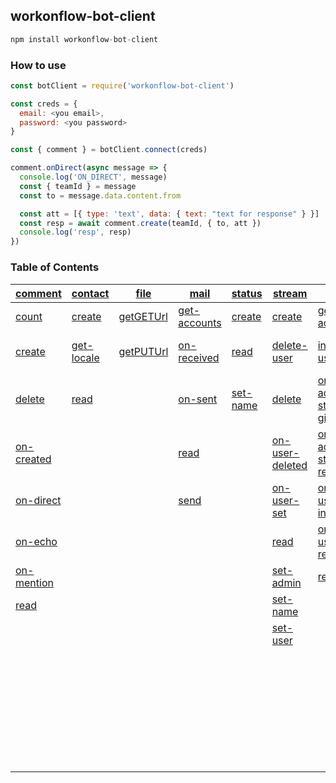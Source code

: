## workonflow-bot-client ##

```js
npm install workonflow-bot-client
```

### How to use ###
```js
const botClient = require('workonflow-bot-client')

const creds = {
  email: <you email>,
  password: <you password>
}

const { comment } = botClient.connect(creds)

comment.onDirect(async message => {
  console.log('ON_DIRECT', message)
  const { teamId } = message
  const to = message.data.content.from

  const att = [{ type: 'text', data: { text: "text for response" } }]
  const resp = await comment.create(teamId, { to, att })
  console.log('resp', resp)
})
```

### Table of Contents ###

| [comment](#io)    | [contact](#contact)               | [file](#file)           | [mail](#mail)                      | [status](#status)           | [stream](#stream)                          |[team](#team)                                           |[telephony](#telephony)              |[thread](#thread)                                 |
|---|---|---|---|---|---|---|---|---|
| [count](#io)      | [create](#contact-create)         | [getGETUrl](#getGETUrl) | [get-accounts](#mail-get-accounts) | [create](#status-create)    | [create](#stream-create)                   |[get-accesses](#team-get-accesses)                      |[create-user](#telephony-create-user)|[create](#thread-create)                          |
| [create](#io)     | [get-locale](#contact-get-locale) | [getPUTUrl](#getPUTUrl) | [on-received](#mail-on-received)   | [read](#status-read)        | [delete-user](#stream-delete-user)         |[invite-user](#team-invite-user)                        |[delete-user](#telephony-delete-user)|[on-budget-updated](#thread-on-budget-updated)    |
| [delete](#io)     | [read](#contact-read)             |                         | [on-sent](#mail-on-sent)           | [set-name](#status-set-name)| [delete](#stream-delete)                   |[on-admin-status-given](#team-on-admin-status-given)    |[get-user](#telephony-get-user)      |[on-created](#thread-on-created)                  |
| [on-created](#io) |                                   |                         | [read](#mail-read)                 |                             | [on-user-deleted](#stream-on-user-deleted) |[on-admin-status-revoked](#team-on-admin-status-revoked)|[update-user](#telephony-update-user)|[on-deadline-updated](#thread-on-deadline-updated)|
| [on-direct](#io)  |                                   |                         | [send](#mail-send)                 |                             | [on-user-set](#stream-on-user-set)         |[on-user-invited](#team-on-user-invited)                |                                     |[status-updated](#thread-status-updated)          |
| [on-echo](#io)    |                                   |                         |                                    |                             | [read](#stream-read)                       |[on-user-removed](#team-on-user-removed)                |                                     |[read-description](#thread-read-description)      |
| [on-mention](#io) |                                   |                         |                                    |                             | [set-admin](#stream-set-admin)             |[read](#team-read)                                      |                                     |[read](#thread-read)                              |
| [read](#io)       |                                   |                         |                                    |                             | [set-name](#stream-set-name)               |                                                        |                                     |[set-budget](#thread-set-budget)                  |
|                   |                                   |                         |                                    |                             | [set-user](#stream-set-user)               |                                                        |                                     |[set-deadline](#thread-set-deadline)              |
|                   |                                   |                         |                                    |                             |                                            |                                                        |                                     |[set-description](#thread-set-description)        |
|                   |                                   |                         |                                    |                             |                                            |                                                        |                                     |[set-priority](#thread-set-priority)              |
|                   |                                   |                         |                                    |                             |                                            |                                                        |                                     |[set-responsible](#thread-set-responsible)        |
|                   |                                   |                         |                                    |                             |                                            |                                                        |                                     |[set-status](#thread-set-status)                  |
|                   |                                   |                         |                                    |                             |                                            |                                                        |                                     |[set-stream](#thread-set-stream)                  |
|                   |                                   |                         |                                    |                             |                                            |                                                        |                                     |[set-title](#thread-set-title)                    |

